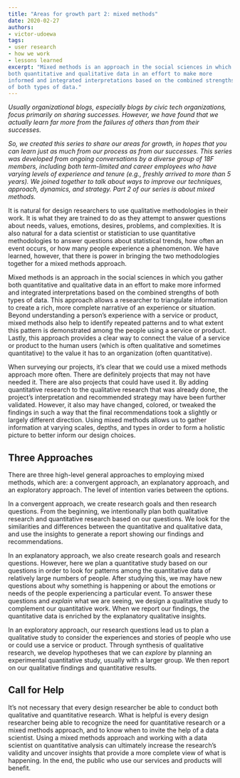 ```yaml
---
title: "Areas for growth part 2: mixed methods"
date: 2020-02-27
authors:
- victor-udoewa
tags:
- user research
- how we work
- lessons learned
excerpt: "Mixed methods is an approach in the social sciences in which you gather
both quantitative and qualitative data in an effort to make more
informed and integrated interpretations based on the combined strengths
of both types of data."
---
```


*Usually organizational blogs, especially blogs by civic tech
organizations, focus primarily on sharing successes. However, we have
found that we actually learn far more from the failures of others than
from their successes.*

*So, we created this series to share our areas for growth, in hopes that
you can learn just as much from our process as from our successes. This
series was developed from ongoing conversations by a diverse group of
18F members, including both term-limited and career employees who have
varying levels of experience and tenure (e.g., freshly arrived to more
than 5 years). We joined together to talk about ways to improve our
techniques, approach, dynamics, and strategy. Part 2 of our series is
about mixed methods.*

It is natural for design researchers to use qualitative methodologies in
their work. It is what they are trained to do as they attempt to answer
questions about needs, values, emotions, desires, problems, and
complexities. It is also natural for a data scientist or statistician to
use quantitative methodologies to answer questions about statistical
trends, how often an event occurs, or how many people experience a
phenomenon. We have learned, however, that there is power in bringing
the two methodologies together for a mixed methods approach.

Mixed methods is an approach in the social sciences in which you gather
both quantitative and qualitative data in an effort to make more
informed and integrated interpretations based on the combined strengths
of both types of data. This approach allows a researcher to triangulate
information to create a rich, more complete narrative of an experience
or situation. Beyond understanding a person’s experience with a service
or product, mixed methods also help to identify repeated patterns and to
what extent this pattern is demonstrated among the people using a
service or product. Lastly, this approach provides a clear way to
connect the value of a service or product to the human users (which is
often qualitative and sometimes quantitative) to the value it has to an
organization (often quantitative).

When surveying our projects, it’s clear that we could use a mixed
methods approach more often. There are definitely projects that may not
have needed it. There are also projects that could have used it. By
adding quantitative research to the qualitative research that was
already done, the project’s interpretation and recommended strategy may
have been further validated. However, it also may have changed, colored,
or tweaked the findings in such a way that the final recommendations
took a slightly or largely different direction. Using mixed methods
allows us to gather information at varying scales, depths, and types in
order to form a holistic picture to better inform our design choices.

## Three Approaches

There are three high-level general approaches to employing mixed
methods, which are: a convergent approach, an explanatory approach, and
an exploratory approach. The level of intention varies between the
options.

In a convergent approach, we create research goals and then research
questions. From the beginning, we intentionally plan both qualitative
research and quantitative research based on our questions. We look for
the similarities and differences between the quantitative and
qualitative data, and use the insights to generate a report showing our
findings and recommendations.

In an explanatory approach, we also create research goals and research
questions. However, here we plan a quantitative study based on our
questions in order to look for patterns among the quantitative data of
relatively large numbers of people. After studying this, we may have new
questions about why something is happening or about the emotions or
needs of the people experiencing a particular event. To answer these
questions and *explain* what we are seeing, we design a qualitative
study to complement our quantitative work. When we report our findings,
the quantitative data is enriched by the explanatory qualitative
insights.

In an exploratory approach, our research questions lead us to plan a
qualitative study to consider the experiences and stories of people who
use or could use a service or product. Through synthesis of qualitative
research, we develop hypotheses that we can *explore* by planning an
experimental quantitative study, usually with a larger group. We then
report on our qualitative findings and quantitative results.

## Call for Help

It’s not necessary that every design researcher be able to conduct both
qualitative and quantitative research. What is helpful is every design
researcher being able to recognize the need for quantitative research or
a mixed methods approach, and to know when to invite the help of a data
scientist. Using a mixed methods approach and working with a data
scientist on quantitative analysis can ultimately increase the
research’s validity and uncover insights that provide a more complete
view of what is happening. In the end, the public who use our services
and products will benefit.
